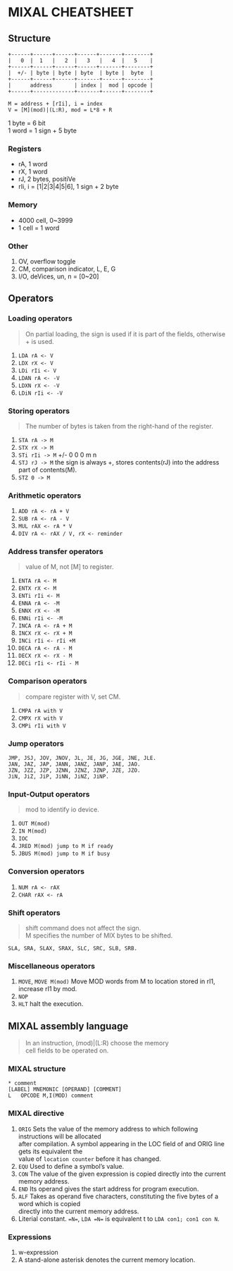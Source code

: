 # MIXAL CHEATSHEET

## Structure

```text
+------+------+------+------+-------+--------+
|   0  |  1   |   2  |   3   |   4  |   5    |
+------+------+------+------+-------+--------+
|  +/- | byte | byte | byte  | byte |  byte  |
+------+------+------+-------+------+--------+
|      address       | index |  mod | opcode |
+------+-------------+-------+------+--------+
```

`M = address + [rIi], i = index`  
`V = [M](mod)|(L:R), mod = L*8 + R`

1 byte = 6 bit  
1 word = 1 sign + 5 byte

### Registers

* rA, 1 word
* rX, 1 word
* rJ, 2 bytes, positiVe
* rIi, i = [1|2|3|4|5|6], 1 sign + 2 byte

### Memory

* 4000 cell, 0~3999
* 1 cell = 1 word

### Other

1. OV, overflow toggle
2. CM, comparison indicator, L, E, G
3. I/O, deVices, un, n = [0~20]

## Operators

### Loading operators

> On partial loading, the sign is used if it is part of the fields, otherwise  
> \+ is used.

1. `LDA rA <- V`
2. `LDX rX <- V`
3. `LDi rIi <- V`
4. `LDAN rA <- -V`
5. `LDXN rX <- -V`
6. `LDiN rIi <- -V`

### Storing operators

> The number of bytes is taken from the right-hand of the register.

1. `STA rA -> M`
2. `STX rX -> M`
3. `STi rIi -> M` +/- 0 0 0 m n
4. `STJ rJ -> M` the sign is always \+, stores contents(rJ) into the address part of contents(M).
5. `STZ 0 -> M`

### Arithmetic operators

1. `ADD rA <- rA + V`
2. `SUB rA <- rA - V`
3. `MUL rAX <- rA * V`
4. `DIV rA <- rAX / V, rX <- reminder`

### Address transfer operators

> value of M, not [M] to register.

1. `ENTA rA <- M`
2. `ENTX rX <- M`
3. `ENTi rIi <- M`
4. `ENNA rA <- -M`
5. `ENNX rX <- -M`
6. `ENNi rIi <- -M`
7. `INCA rA <- rA + M`
8. `INCX rX <- rX + M`
9. `INCi rIi <- rIi +M`
10. `DECA rA <- rA - M`
11. `DECX rX <- rX - M`
12. `DECi rIi <- rIi - M`

### Comparison operators

> compare register with V, set CM.

1. `CMPA rA with V`
2. `CMPX rX with V`
3. `CMPi rIi with V`

### Jump operators

```code
JMP, JSJ, JOV, JNOV, JL, JE, JG, JGE, JNE, JLE.
JAN, JAZ, JAP, JANN, JANZ, JANP, JAE, JAO.
JZN, JZZ, JZP, JZNN, JZNZ, JZNP, JZE, JZO.
JiN, JiZ, JiP, JiNN, JiNZ, JiNP.
```

### Input-Output operators

> mod to identify io device.

1. `OUT M(mod)`
2. `IN M(mod)`
3. `IOC`
4. `JRED M(mod) jump to M if ready`
5. `JBUS M(mod) jump to M if busy`

### Conversion operators

1. `NUM rA <- rAX`
2. `CHAR rAX <- rA`

### Shift operators

> shift command does not affect the sign.  
> M specifies the number of MIX bytes to be shifted.

```code
SLA, SRA, SLAX, SRAX, SLC, SRC, SLB, SRB.
```

### Miscellaneous operators

1. `MOVE`, `MOVE M(mod)` Move MOD words from M to location stored in rI1, increase rI1 by mod.
2. `NOP`
3. `HLT` halt the execution.

## MIXAL assembly language

> In an instruction, (mod)|(L:R) choose the memory  
> cell fields to be operated on.

### MIXAL structure

```mixal
* comment
[LABEL] MNEMONIC [OPERAND] [COMMENT]
L   OPCODE M,I(MOD) comment
```

### MIXAL directive

1. `ORIG` Sets the value of the memory address to which following instructions will be allocated  
   after compilation. A symbol appearing in the LOC field of and ORIG line gets its equivalent the  
   value of `location counter` before it has changed.
2. `EQU` Used to define a symbol’s value.
3. `CON` The value of the given expression is copied directly into the current memory address.
4. `END` Its operand gives the start address for program execution.
5. `ALF` Takes as operand five characters, constituting the five bytes of a word which is copied  
   directly into the current memory address.
6. Literial constant. `=N=`, `LDA =N=` is equivalent t to `LDA con1; con1 con N`.

### Expressions

1. w-expression
2. A stand-alone asterisk denotes the current memory location.

